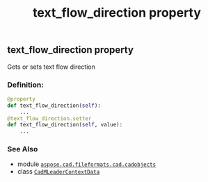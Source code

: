 ﻿---
title: text_flow_direction property
second_title: Aspose.CAD for Python via .NET API References
description: 
type: docs
weight: 770
url: /python-net/aspose.cad.fileformats.cad.cadobjects/cadmleadercontextdata/text_flow_direction/
is_root: false
---

## text_flow_direction property


Gets or sets text flow direction
### Definition:
```python
@property
def text_flow_direction(self):
    ...
@text_flow_direction.setter
def text_flow_direction(self, value):
    ...
```

### See Also
* module [`aspose.cad.fileformats.cad.cadobjects`](../../)
* class [`CadMLeaderContextData`](/cad/python-net/aspose.cad.fileformats.cad.cadobjects/cadmleadercontextdata)
